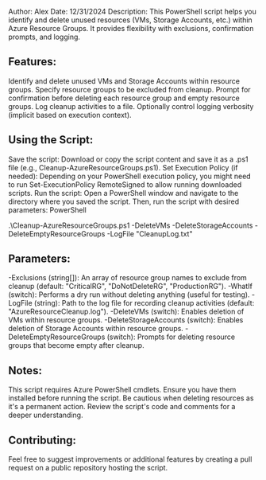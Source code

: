 Author: Alex
Date: 12/31/2024
Description: This PowerShell script helps you identify and delete unused resources (VMs, Storage Accounts, etc.) within Azure Resource Groups. It provides flexibility with exclusions, confirmation prompts, and logging.

## Features:
Identify and delete unused VMs and Storage Accounts within resource groups.
Specify resource groups to be excluded from cleanup.
Prompt for confirmation before deleting each resource group and empty resource groups.
Log cleanup activities to a file.
Optionally control logging verbosity (implicit based on execution context).

## Using the Script:
Save the script: Download or copy the script content and save it as a .ps1 file (e.g., Cleanup-AzureResourceGroups.ps1).
Set Execution Policy (if needed): Depending on your PowerShell execution policy, you might need to run Set-ExecutionPolicy RemoteSigned to allow running downloaded scripts.
Run the script: Open a PowerShell window and navigate to the directory where you saved the script. Then, run the script with desired parameters:
PowerShell

.\Cleanup-AzureResourceGroups.ps1 -DeleteVMs -DeleteStorageAccounts -DeleteEmptyResourceGroups -LogFile "CleanupLog.txt"

## Parameters:
-Exclusions (string[]): An array of resource group names to exclude from cleanup (default: "CriticalRG", "DoNotDeleteRG", "ProductionRG").
-WhatIf (switch): Performs a dry run without deleting anything (useful for testing).
-LogFile (string): Path to the log file for recording cleanup activities (default: "AzureResourceCleanup.log").
-DeleteVMs (switch): Enables deletion of VMs within resource groups.
-DeleteStorageAccounts (switch): Enables deletion of Storage Accounts within resource groups.
-DeleteEmptyResourceGroups (switch): Prompts for deleting resource groups that become empty after cleanup.

## Notes:
This script requires Azure PowerShell cmdlets. Ensure you have them installed before running the script.
Be cautious when deleting resources as it's a permanent action.
Review the script's code and comments for a deeper understanding.

## Contributing:
Feel free to suggest improvements or additional features by creating a pull request on a public repository hosting the script.
